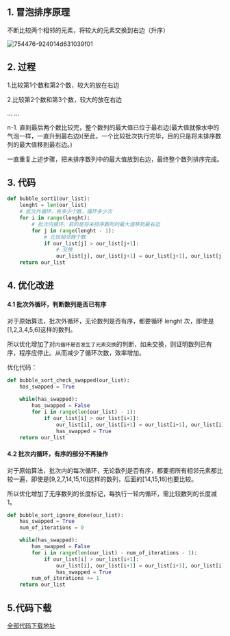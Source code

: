 ## 1. 冒泡排序原理

不断比较两个相邻的元素，将较大的元素交换到右边（升序）

![754476-924014d631039f01](https://vistary.gitee.io/imgbed/images/algorithm/bubble-sort.gif)

## 2. 过程

1.比较第1个数和第2个数，较大的放在右边

2.比较第2个数和第3个数，较大的放在右边

... ...

n-1. 直到最后两个数比较完，整个数列的最大值已位于最右边(最大值就像水中的气泡一样，一直升到最右边)(至此，一个比较批次执行完毕，目的只是将未排序数列的最大值移到最右边。)

一直重复上述步骤，把未排序数列中的最大值放到右边，最终整个数列排序完成。

## 3. 代码

```python
def bubble_sort1(our_list):
    lenght = len(our_list) 
    # 批次外循环，有多少个数，循环多少次
    for i in range(lenght):
        # 批次内循环，目的是将未排序数列的最大值移到最右边
        for j in range(lenght - 1): 
            # 比较相邻两个数
            if our_list[j] > our_list[j+1]: 
                # 交换
                our_list[j], our_list[j+1] = our_list[j+1], our_list[j]
    return our_list
```

## 4. 优化改进

#### 4.1 批次外循环，判断数列是否已有序

对于原始算法，批次外循环，无论数列是否有序，都要循环 lenght 次，即使是[1,2,3,4,5,6]这样的数列。

所以优化增加了对`内循环是否发生了元素交换`的判断，如未交换，则证明数列已有序，程序应停止。从而减少了循环次数，效率增加。

优化代码：

```python
def bubble_sort_check_swapped(our_list):
    has_swapped = True
    
    while(has_swapped):
        has_swapped = False
        for i in range(len(our_list) - 1):
            if our_list[i] > our_list[i+1]:
                our_list[i], our_list[i+1] = our_list[i+1], our_list[i]
                has_swapped = True
    return our_list
```

#### 4.2 批次内循环，有序的部分不再操作

对于原始算法，批次内的每次循环，无论数列是否有序，都要把所有相邻元素都比较一遍，即使是[9,2,7,14,15,16]这样的数列，后面的[14,15,16]也要比较。

所以优化增加了无序数列的长度标记，每执行一轮内循环，需比较数列的长度减1。

```python
def bubble_sort_ignore_done(our_list):
    has_swapped = True
    num_of_iterations = 0

    while(has_swapped):
        has_swapped = False
        for i in range(len(our_list) - num_of_iterations - 1):
            if our_list[i] > our_list[i+1]:
                our_list[i], our_list[i+1] = our_list[i+1], our_list[i]
                has_swapped = True
        num_of_iterations += 1
    return our_list
```

## 5.代码下载

[全部代码下载地址](https://holsey.github.io/algorithm-cradle/hello-world/1.bubble-sort.py)